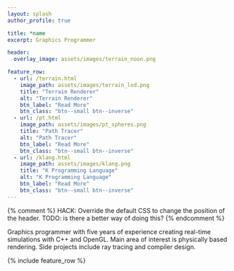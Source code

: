 ```yaml
---
layout: splash
author_profile: true

title: *name
excerpt: Graphics Programmer

header:
  overlay_image: assets/images/terrain_noon.png

feature_row:
  - url: /terrain.html
    image_path: assets/images/terrain_lod.png
    title: "Terrain Renderer"
    alt: "Terrain Renderer"
    btn_label: "Read More"
    btn_class: "btn--small btn--inverse"
  - url: /pt.html
    image_path: assets/images/pt_spheres.png
    title: "Path Tracer"
    alt: "Path Tracer"
    btn_label: "Read More"
    btn_class: "btn--small btn--inverse"
  - url: /klang.html
    image_path: assets/images/klang.png
    title: "K Programming Language"
    alt: "K Programming Language"
    btn_label: "Read More"
    btn_class: "btn--small btn--inverse"
---
```


{% comment %}
HACK: Override the default CSS to change the position of the header.
TODO: is there a better way of doing this?
{% endcomment %}
<style type="text/css">
.page__hero--overlay { background-position: 0 20%; }
</style>

Graphics programmer with five years of experience creating real-time simulations with C++ and
OpenGL. Main area of interest is physically based rendering. Side projects include ray tracing and
compiler design.

{% include feature_row %}
